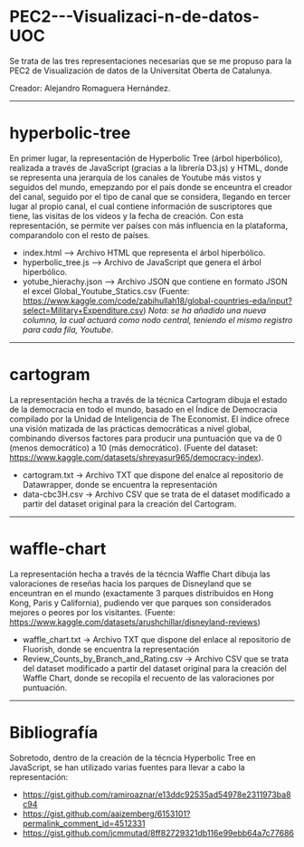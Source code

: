 # PEC2---Visualizaci-n-de-datos-UOC
Se trata de las tres representaciones necesarias que se me propuso para la PEC2 de Visualización de datos de la Universitat Oberta de Catalunya.

Creador: Alejandro Romaguera Hernández.

-----------------------------------------------------------------------------------------------------------------------------------------------------------------------------------------------------------------------------------------------------

# hyperbolic-tree
En primer lugar, la representación de Hyperbolic Tree (árbol hiperbólico), realizada a través de JavaScript (gracias a la librería D3.js) y HTML, donde se representa una jerarquía de los canales de Youtube más vistos y seguidos del mundo, emepzando por el país donde se enceuntra el creador del canal, seguido por el tipo de canal que se considera, llegando en tercer lugar al propio canal, el cual contiene información de suscriptores que tiene, las visitas de los videos y la fecha de creación. Con esta representación, se permite ver países con más influencia en la plataforma, comparandolo con el resto de países.

  - index.html -->  Archivo HTML que representa el árbol hiperbólico.
  - hyperbolic_tree.js --> Archivo de JavaScript que genera el árbol hiperbólico.
  - yotube_hierachy.json --> Archivo JSON que contiene en formato JSON el excel Global_Youtube_Statics.csv (Fuente: https://www.kaggle.com/code/zabihullah18/global-countries-eda/input?select=Military+Expenditure.csv) *Nota: se ha añadido una nueva columna, la cual actuará como nodo central, teniendo el mismo registro para cada fila, Youtube*.

-----------------------------------------------------------------------------------------------------------------------------------------------------------------------------------------------------------------------------------------------------

# cartogram
La representación hecha a través de la técnica Cartogram dibuja el estado de la democracia en todo el mundo, basado en el Índice de Democracia compilado por la Unidad de Inteligencia de The Economist. El índice ofrece una visión matizada de las prácticas democráticas a nivel global, combinando diversos factores para producir una puntuación que va de 0 (menos democrático) a 10 (más democrático). (Fuente del dataset: https://www.kaggle.com/datasets/shreyasur965/democracy-index).
- cartogram.txt -> Archivo TXT que dispone del enalce al repositorio de Datawrapper, donde se encuentra la representación
- data-cbc3H.csv -> Archivo CSV que se trata de el dataset modificado a partir del dataset original para la creación del Cartogram.

-----------------------------------------------------------------------------------------------------------------------------------------------------------------------------------------------------------------------------------------------------

# waffle-chart
La representación hecha a través de la técncia Waffle Chart dibuja las valoraciones de reseñas hacia los parques de Disneyland que se enceuntran en el mundo (exactamente 3 parques distribuidos en Hong Kong, Paris y California), pudiendo ver que parques son considerados mejores o peores por los visitantes. (Fuente: https://www.kaggle.com/datasets/arushchillar/disneyland-reviews)
- waffle_chart.txt -> Archivo TXT que dispone del enlace al repositorio de Fluorish, donde se encuentra la representación
- Review_Counts_by_Branch_and_Rating.csv -> Archivo CSV que se trata del dataset modificado a partir del dataset original para la creación del Waffle Chart, donde se recopila el recuento de las valoraciones por puntuación.


-----------------------------------------------------------------------------------------------------------------------------------------------------------------------------------------------------------------------------------------------------

# Bibliografía
Sobretodo, dentro de la creación de la técncia Hyperbolic Tree en JavaScript, se han utilizado varias fuentes para llevar a cabo la representación:
- https://gist.github.com/ramiroaznar/e13ddc92535ad54978e2311973ba8c94
- https://gist.github.com/aaizemberg/6153101?permalink_comment_id=4512331
- https://gist.github.com/jcmmutad/8ff82729321db116e99ebb64a7c77686

